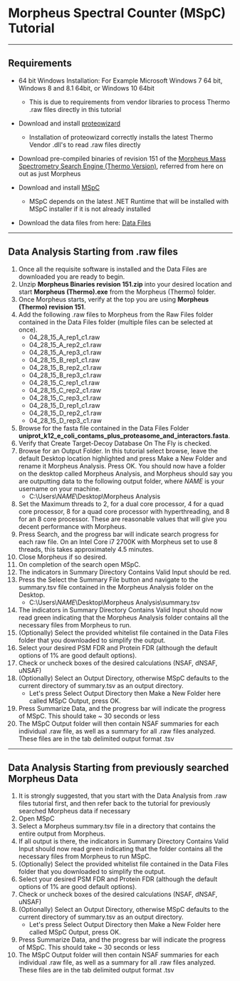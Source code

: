# Morpheus Spectral Counter (MSpC) Tutorial
------------------------------
## Requirements
* 64 bit Windows Installation: For Example Microsoft Windows 7 64 bit, Windows 8 and 8.1 64bit, or Windows 10 64bit
	* This is due to requirements from vendor libraries to process Thermo .raw files directly in this tutorial

* Download and install [proteowizard](http://proteowizard.sourceforge.net/downloads.shtml) 
	* Installation of proteowizard correctly installs the latest Thermo Vendor .dll's to read .raw files directly

* Download pre-compiled binaries of revision 151 of the [Morpheus Mass Spectrometry Search Engine (Thermo Version)](https://github.com/dcgemperline/Morpheus_SpC/releases/download/v1.0/Morpheus.Binaries.revision.151.zip), referred from here on out as just Morpheus
* Download and install [MSpC](https://github.com/dcgemperline/Morpheus_SpC/releases/download/v1.0/MSpC_v1.0.zip)
	* MSpC depends on the latest .NET Runtime that will be installed with MSpC installer if it is not already installed
* Download the data files from here: [Data Files]()

------------------------------
## Data Analysis Starting from .raw files

1. Once all the requisite software is installed and the Data Files are downloaded you are ready to begin.
2. Unzip **Morpheus Binaries revision 151.zip** into your desired location and start **Morpheus (Thermo).exe** from the Morpheus (Thermo) folder.
3. Once Morpheus starts, verify at the top you are using **Morpheus (Thermo) revision 151**.
4. Add the following .raw files to Morpheus from the Raw Files folder contained in the Data Files folder (multiple files can be selected at once).
   * 04_28_15_A_rep1_c1.raw
   * 04_28_15_A_rep2_c1.raw
   * 04_28_15_A_rep3_c1.raw
   * 04_28_15_B_rep1_c1.raw
   * 04_28_15_B_rep2_c1.raw
   * 04_28_15_B_rep3_c1.raw
   * 04_28_15_C_rep1_c1.raw
   * 04_28_15_C_rep2_c1.raw
   * 04_28_15_C_rep3_c1.raw
   * 04_28_15_D_rep1_c1.raw
   * 04_28_15_D_rep2_c1.raw
   * 04_28_15_D_rep3_c1.raw
5. Browse for the fasta file contained in the Data Files Folder **uniprot_k12_e_coli_contams_plus_proteasome_and_interactors.fasta**.
6. Verify that Create Target-Decoy Database On The Fly is checked.
7. Browse for an Output Folder. In this tutorial select browse, leave the default Desktop location highlighted and press Make a New Folder and rename it Morpheus Analysis. Press OK. You should now have a folder on the desktop called Morpheus Analysis, and Morpheus should say you are outputting data to the following output folder, where _NAME_ is your username on your machine.
	* C:\Users\\_NAME_\Desktop\Morpheus Analysis
8. Set the Maximum threads to 2, for a dual core processor, 4 for a quad core processor, 8 for a quad core processor with hyperthreading, and 8 for an 8 core processor. These are reasonable values that will give you decent performance with Morpheus.
9. Press Search, and the progress bar will indicate search progress for each raw file. On an Intel Core i7 2700K with Morpheus set to use 8 threads, this takes approximately 4.5 minutes.
10. Close Morpheus if so desired.
11. On completion of the search open MSpC.
12. The indicators in Summary Directory Contains Valid Input should be red.
13. Press the Select the Summary File button and navigate to the summary.tsv file contained in the Morpheus Analysis folder on the Desktop.
    * C:\Users\\_NAME_\Desktop\Morpheus Analysis\summary.tsv
14. The indicators in Summary Directory Contains Valid Input should now read green indicating that the Morpheus Analysis folder contains all the necessary files from Morpheus to run.
15. (Optionally) Select the provided whitelist file contained in the Data Files folder that you downloaded to simplify the output.
16. Select your desired PSM FDR and Protein FDR (although the default options of 1% are good default options).
17. Check or uncheck boxes of the desired calculations (NSAF, dNSAF, uNSAF)
18. (Optionally) Select an Output Directory, otherwise MSpC defaults to the current directory of summary.tsv as an output directory.
    * Let's press Select Output Directory then Make a New Folder here called MSpC Output, press OK.
19. Press Summarize Data, and the progress bar will indicate the progress of MSpC. This should take ~ 30 seconds or less
20. The MSpC Output folder will then contain NSAF summaries for each individual .raw file, as well as a summary for all .raw files analyzed. These files are in the tab delimited output format .tsv

------------------------------
## Data Analysis Starting from previously searched Morpheus Data
1. It is strongly suggested, that you start with the Data Analysis from .raw files tutorial first, and then refer back to the tutorial for previously searched Morpheus data if necessary
2. Open MSpC
3. Select a Morpheus summary.tsv file in a directory that contains the entire output from Morpheus.
4. If all output is there, the indicators in Summary Directory Contains Valid Input should now read green indicating that the folder contains all the necessary files from Morpheus to run MSpC.
5. (Optionally) Select the provided whitelist file contained in the Data Files folder that you downloaded to simplify the output.
6. Select your desired PSM FDR and Protein FDR (although the default options of 1% are good default options).
7. Check or uncheck boxes of the desired calculations (NSAF, dNSAF, uNSAF)
8. (Optionally) Select an Output Directory, otherwise MSpC defaults to the current directory of summary.tsv as an output directory.
    * Let's press Select Output Directory then Make a New Folder here called MSpC Output, press OK.
9. Press Summarize Data, and the progress bar will indicate the progress of MSpC. This should take ~ 30 seconds or less
10. The MSpC Output folder will then contain NSAF summaries for each individual  .raw file, as well as a summary for all .raw files analyzed. These files are in the tab delimited output format .tsv
